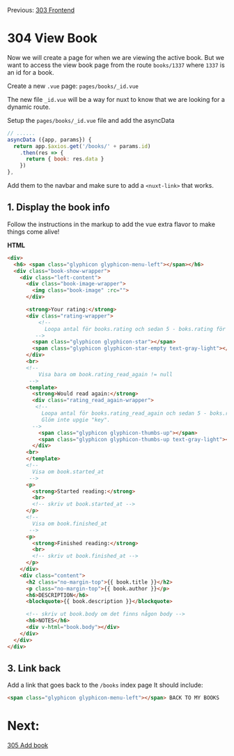 Previous: [303 Frontend](./303-frontend.md)

# 304 View Book

Now we will create a page for when we are viewing the active book.
But we want to access the view book page from the route `books/1337` where `1337` is an id for a book.

Create a new `.vue` page: `pages/books/_id.vue`

The new file `_id.vue` will be a way for nuxt to know that we are looking for a dynamic route.

Setup the `pages/books/_id.vue` file and add the asyncData

```JavaScript
// ......
asyncData ({app, params}) {
  return app.$axios.get('/books/' + params.id)
    .then(res => {
      return { book: res.data }
    })
},
```


Add them to the navbar and make sure to add a  `<nuxt-link>` that works.

## 1. Display the book info
Follow the instructions in the markup to add the vue extra flavor to make things come alive!

**HTML**

```html
<div>
  <h6> <span class="glyphicon glyphicon-menu-left"></span></h6>
  <div class="book-show-wrapper">
    <div class="left-content">
      <div class="book-image-wrapper">
        <img class="book-image" :rc="">
      </div>

      <strong>Your rating:</strong>
      <div class="rating-wrapper">
          <!--
            Loopa antal för books.rating och sedan 5 - boks.rating för att visa rätt stjärna.
         -->
        <span class="glyphicon glyphicon-star"></span>
        <span class="glyphicon glyphicon-star-empty text-gray-light"></span>
      </div>
      <br>
      <!--
          Visa bara om book.rating_read_again != null
       -->
      <template>
        <strong>Would read again:</strong>
        <div class="rating_read_again-wrapper">
         <!--
           Loopa antal för books.rating_read_again och sedan 5 - boks.rating_read_again att visa rätt stjärna.
           Glöm inte upgie "key".
        -->
          <span class="glyphicon glyphicon-thumbs-up"></span>
          <span class="glyphicon glyphicon-thumbs-up text-gray-light"></span>
        </div>
      <br>
      </template>
      <!--
        Visa om book.started_at
       -->
      <p>
        <strong>Started reading:</strong>
        <br>
        <!-- skriv ut book.started_at -->
      </p>
      <!--
        Visa om book.finished_at
       -->
      <p>
        <strong>Finished reading:</strong>
        <br>
        <!-- skriv ut book.finished_at -->
      </p>
    </div>
    <div class="content">
      <h2 class="no-margin-top">{{ book.title }}</h2>
      <p class="no-margin-top">{{ book.author }}</p>
      <h6>DESCRIPTION</h6>
      <blockquote>{{ book.description }}</blockquote>

      <!-- skriv ut book.body om det finns någon body -->
      <h6>NOTES</h6>
      <div v-html="book.body"></div>
    </div>
  </div>
</div>
```

## 3. Link back

Add a link that goes back to the `/books` index page
It should include:
```html
<span class="glyphicon glyphicon-menu-left"></span> BACK TO MY BOOKS
```


# Next:
[305 Add book](./305-add-book.md)
